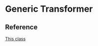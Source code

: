# Generic Transformer

## Reference
[This class](https://github.com/spring-cloud/spring-cloud-stream-samples/blob/master/transform/src/main/java/demo/LoggingTransformer.java)


